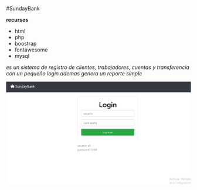 #SundayBank

**recursos**
* html
* php
* boostrap
* fontawesome
* mysql

*es un sistema de registro de clientes, trabajadores, cuentas y transferencia con un pequeño login ademas genera un reporte simple*

![pagina](3.jpg)